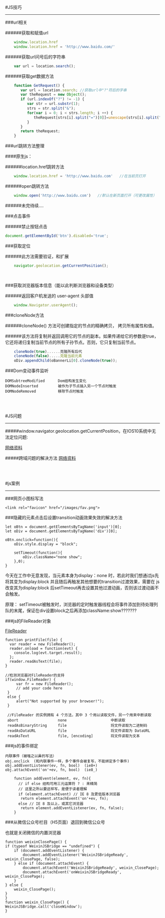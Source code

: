 #JS技巧

---


###url相关

######获取和赋值url

```javascript
	window.location.href
	window.location.href = 'http://www.baidu.com/'
```

######获取url问号后的字符串

```javascript
	var url = location.search();
```

######获取get数据方法

```javascript
	function GetRequest() {  
	   var url = location.search; //获取url中"?"符后的字串  
	   var theRequest = new Object();  
	   if (url.indexOf("?") != -1) {  
	      var str = url.substr(1);  
	      strs = str.split("&");  
	      for(var i = 0; i < strs.length; i ++) {  
	         theRequest[strs[i].split("=")[0]]=unescape(strs[i].split("=")[1]);  
	      }  
	   }  
	   return theRequest;  
	}
```

###url跳转方法整理

####原生js：

######location.href跳转方法
```javascript
    window.location.href = 'http://www.baidu.com'   //在当前页打开
```
######open跳转方法
```javascript
    window.open('http://www.baidu.com')   //默认在新页面打开（可更改属性）
```

######未完待续....

###点击事件

######禁止按钮点击

```javascript
document.getElementById('btn').disabled='true';
```


###获取定位


######此方法需要验证，和扩展

```javascript
	navigator.geolocation.getCurrentPosition(); 
```
<br>


###获取浏览器版本信息（能以此判断浏览器和设备类型）

######返回客户机发送的 user-agent 头部值
```javascript
	window.Navigator.userAgent();
```



###cloneNode方法

######cloneNode() 方法可创建指定的节点的精确拷贝， 拷贝所有属性和值。

######该方法将复制并返回调用它的节点的副本。如果传递给它的参数是true，它还将递归复制当前节点的所有子孙节点。否则，它只复制当前节点。

```javascript
	cloneNode(true)......克隆所有后代
	cloneNode(false).....克隆当前元素
	oDiv.appendChild(oBannerLi[0].cloneNode(true));
```

###Dom变动事件监听

    DOMSubtreeModified      Dom结构发生变化
    DOMNodeInserted         被作为子节点插入另一个节点时触发
    DOMNodeRemoved          移除节点时触发

<br/>
<br/>

#JS问题

---


#####window.navigator.geolocation.getCurrentPosition，在IOS10系统中无法定位问题:

[网络资料](9https://blog.csdn.net/for12/article/details/52803787)


#####跨域问题的解决方法
[网络资料](https://blog.csdn.net/lambert310/article/details/51683775)




<br/>
<br/>



#js案例

---

###网页小图标写法

	<link rel="favicon" href="/images/fav.png">

###隐藏的元素点击后设置transition动画效果失效的解决方法

	let oBtn = document.getElementsByTagName('input')[0];
	let oDiv = document.getElementsByTagName('div')[0];

	oBtn.onclick=function(){
		oDiv.style.display = "block";
		
		setTimeout(function(){
			oDiv.className="none show";
		},0);
	}

今天在工作中无意发现，当元素本身为display：none 时，若此时我们想通过js先将其变为display:block 并且随后再触发其他想要的transition过渡效果，需要在 js改变其为display:block 后setTimeout再去设置其他过渡动画，否则该过渡动画不会触发。 

原理： setTimeout被触发时，浏览器的定时触发器线程会将事件添加到待处理列队的末尾，保证在div设置block之后再添加className:show???????

###js的FileReader对象

[FileReader](https://developer.mozilla.org/en-US/docs/Web/API/FileReader/FileReader)

	function printFile(file) {
	  var reader = new FileReader();
	  reader.onload = function(evt) {
	    console.log(evt.target.result);
	  };
	  reader.readAsText(file);
	}

	//检测浏览器对FileReader的支持
	if(window.FileReader) {
	     var fr = new FileReader();
	     // add your code here
	 }
	 else {
	     alert("Not supported by your browser!");
	 }

	 //FileReader 的实例拥有 4 个方法，其中 3 个用以读取文件，另一个用来中断读取
	 abort					none					中断读取		
	 readAsBinaryString		file					将文件读取为二进制码
	 readAsDataURL			file					将文件读取为 DataURL
	 readAsText				file, [encoding] 		将文件读取为文本

###js的事件绑定

	内联事件（被嗤之以鼻的写法）
	obj.onclick  (和内联事件一样，多个事件会被复写，不能绑定多个事件)
	obj.addEventListener(ev, fn, bool)	(ie8+)
	obj.attachEvent('on'+ev, fn, bool)	(ie8_)


```script	
	function addEvent(element, ev, fn){
	  // if else 结构可用三元运算符 ? : 来精简
	  // 这里之所以要这样写，是便于读者理解
	  if (element.attachEvent) // IE 8 及更低版本浏览器
	   return element.attachEvent('on'+ev, fn);
	  else // IE 8 及以上，或其它浏览器
	   return element.addEventListener(ev, fn, false);
	}
```


###从微信公众号栏目（H5页面）退回到微信公众号

也就是关闭微信的内置浏览器

    function weixinClosePage() {
    if (typeof WeixinJSBridge == "undefined") {
        if (document.addEventListener) {
            document.addEventListener('WeixinJSBridgeReady', weixin_ClosePage, false);
        } else if (document.attachEvent) {
            document.attachEvent('WeixinJSBridgeReady', weixin_ClosePage);
            document.attachEvent('onWeixinJSBridgeReady', weixin_ClosePage);
        }
    } else {
        weixin_ClosePage();
    }
    }
    function weixin_ClosePage() {
    WeixinJSBridge.call('closeWindow');
    }

